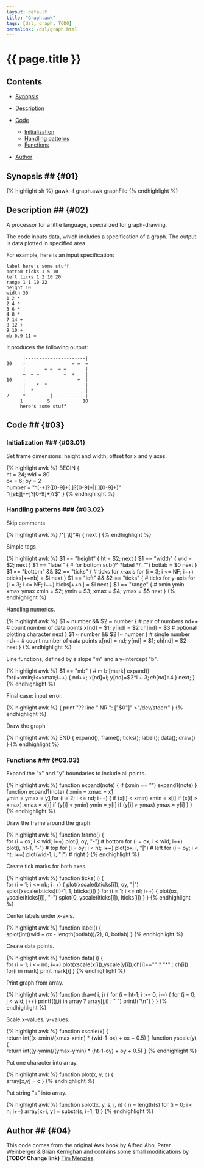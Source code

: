 ```yaml
---
layout: default
title: "Graph.awk"
tags: [dsl, graph, TODO]
permalink: /dsl/graph.html
---
```


# {{ page.title }}

## Contents

+ [Synopsis](#01)
+ [Description](#02)
+ [Code](#03)

	+ [Initialization](#03.01)
	+ [Handling patterns](#03.02)
	+ [Functions](#03.03)

+ [Author](#04)

## Synopsis ## {#01}

{% highlight sh %}
gawk -f graph.awk graphFile
{% endhighlight %}

## Description ## {#02}

A processor for a little language, specialized for graph-drawing.

The code inputs data, which includes a specification of a graph. The
output is data plotted in specified area

For example, here is an input specification:

	label here's some stuff
	bottom ticks 1 5 10 
	left ticks 1 2 10 20
	range 1 1 10 22
	height 10
	width 30
	1 2 *
	2 4 * 
	3 6 *
	4 8 *
	7 14 +
	8 12 +
	9 10 +
	mb 0.9 11 =

It produces the following output:

	      |----------------------|
	20    -                 = =  =
	      |       = =  = =       |
	      =  = =         +  +    |
	10    -                   +  |
	      |    *  *              |
	      |  *                   |
	2     *---------|------------|
	     1         5            10
		 here's some stuff    

## Code ## {#03}

### Initialization ### {#03.01}

Set frame dimensions: height and width; offset for x and y axes.

{% highlight awk %}
BEGIN {                
    ht = 24; wid = 80  
    ox = 6; oy = 2     
    number = "^[-+]?([0-9]+[.]?[0-9]*|[.][0-9]+)" \
                            "([eE][-+]?[0-9]+)?$"
}
{% endhighlight %}

### Handling patterns ### {#03.02}

Skip comments

{% highlight awk %}
/^[ \t]*#/     { next } 
{% endhighlight %}

Simple tags

{% highlight awk %}
$1 == "height" { ht = $2;  next }
$1 == "width"  { wid = $2; next }
$1 == "label"  {                       # for bottom
    sub(/^ *label */, "")
    botlab = $0
    next
}
$1 == "bottom" && $2 == "ticks" {     # ticks for x-axis
    for (i = 3; i &lt;= NF; i++) bticks[++nb] = $i
    next
}
$1 == "left" && $2 == "ticks" {       # ticks for y-axis
    for (i = 3; i &lt;= NF; i++) lticks[++nl] = $i
    next
}
$1 == "range" {                       # xmin ymin xmax ymax
    xmin = $2; ymin = $3; xmax = $4; ymax = $5
    next
}
{% endhighlight %}

Handling numerics.

{% highlight awk %}
$1 ~ number && $2 ~ number {  # pair of numbers
    nd++                      # count number of data points
    x[nd] = $1; y[nd] = $2
    ch[nd] = $3               # optional plotting character
    next
}
$1 ~ number && $2 !~ number { # single number
    nd++                      # count number of data points
    x[nd] = nd; y[nd] = $1; ch[nd] = $2
    next
}
{% endhighlight %}

Line functions, defined by a slope "m" and a y-intercept "b".

{% highlight awk %}
$1 == "mb" {  # m b [mark]
	expand()
    for(i=xmin;i&lt;=xmax;i++) {
		nd++; x[nd]=i; y[nd]=$2*i + $3; ch[nd]=$4 
    }
    next;
}		
{% endhighlight %}

Final case: input error.

{% highlight awk %}
{ print "?? line " NR ": ["$0"]" >"/dev/stderr" }
{% endhighlight %}

Draw the graph

{% highlight awk %}
END { expand();   frame(); ticks(); label(); data(); draw() }
{% endhighlight %}

### Functions ### {#03.03}

Expand the "x" and "y" boundaries to include all points.

{% highlight awk %}
function expand(note) { if (xmin == "") expand1(note) }
function expand1(note) {
 	xmin = xmax = x[1]    
    ymin = ymax = y[1]
    for (i = 2; i &lt;= nd; i++) {
        if (x[i] &lt; xmin) xmin = x[i]
        if (x[i] > xmax) xmax = x[i]
        if (y[i] &lt; ymin) ymin = y[i]
        if (y[i] > ymax) ymax = y[i] }
}
{% endhighlight %}

Draw the frame around the graph.

{% highlight awk %}
function frame() {        
    for (i = ox; i &lt; wid; i++) plot(i, oy, "-")     # bottom
    for (i = ox; i &lt; wid; i++) plot(i, ht-1, "-")   # top
    for (i = oy; i &lt; ht; i++) plot(ox, i, "|")      # left
    for (i = oy; i &lt; ht; i++) plot(wid-1, i, "|")   # right
}
{% endhighlight %}

Create tick marks for both axes.

{% highlight awk %}
function ticks(    i) {   
    for (i = 1; i &lt;= nb; i++) {
        plot(xscale(bticks[i]), oy, "|")
        splot(xscale(bticks[i])-1, 1, bticks[i])
    }
    for (i = 1; i &lt;= nl; i++) {
        plot(ox, yscale(lticks[i]), "-")
        splot(0, yscale(lticks[i]), lticks[i])
    }
}
{% endhighlight %}

Center labels under x-axis.

{% highlight awk %}
function label() {        
    splot(int((wid + ox - length(botlab))/2), 0, botlab)
}
{% endhighlight %}

Create data points.

{% highlight awk %}
function data(    i) {    
    for (i = 1; i &lt;= nd; i++)
        plot(xscale(x[i]),yscale(y[i]),ch[i]=="" ? "*" : ch[i])
    for(i in mark) print mark[i]
}
{% endhighlight %}

Print graph from array.

{% highlight awk %}
function draw(    i, j) { 
    for (i = ht-1; i >= 0; i--) {
        for (j = 0; j &lt; wid; j++)
            printf((j,i) in array ? array[j,i] : " ")
        printf("\n")
    }
}
{% endhighlight %}

Scale x-values, y-values.

{% highlight awk %}
function xscale(x) {      
    return int((x-xmin)/(xmax-xmin) * (wid-1-ox) + ox + 0.5)
}
function yscale(y) {      
    return int((y-ymin)/(ymax-ymin) * (ht-1-oy) + oy + 0.5)
}
{% endhighlight %}

Put one character into array.

{% highlight awk %}
function plot(x, y, c) {  
    array[x,y] = c
}
{% endhighlight %}

Put string "s" into array.

{% highlight awk %}
function splot(x, y, s,    i, n) { 
    n = length(s)
    for (i = 0; i &lt; n; i++)
        array[x+i, y] = substr(s, i+1, 1)
}
{% endhighlight %}

## Author ## {#04}

This code comes from the original Awk book by Alfred Aho, Peter
Weinberger &  Brian Kernighan and contains some small modifications by
**(TODO: Change link)** [Tim Menzies][1].

[1]: ?who/timm
